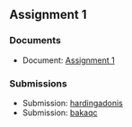 ## Assignment 1

### Documents

- Document: [Assignment 1](docs/Assignment%201.pdf)

### Submissions

- Submission: [hardingadonis](https://github.com/MMA301/assignment-1)
- Submission: [bakaqc](https://github.com/MMA301-17C/Assignment-1)
